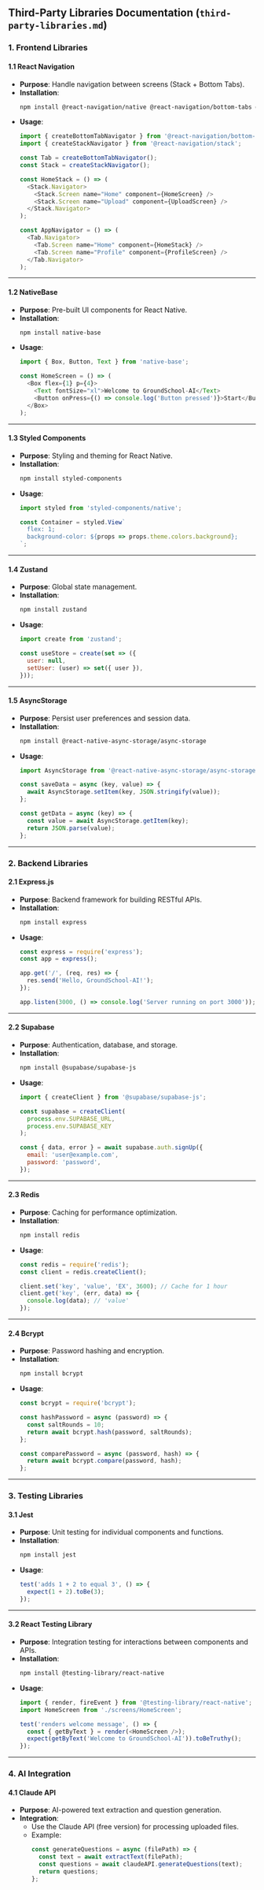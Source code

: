 ## **Third-Party Libraries Documentation** (`third-party-libraries.md`)  

### **1. Frontend Libraries**  
#### **1.1 React Navigation**  
- **Purpose**: Handle navigation between screens (Stack + Bottom Tabs).  
- **Installation**:  
  ```bash  
  npm install @react-navigation/native @react-navigation/bottom-tabs @react-navigation/stack  
  ```  
- **Usage**:  
  ```javascript  
  import { createBottomTabNavigator } from '@react-navigation/bottom-tabs';  
  import { createStackNavigator } from '@react-navigation/stack';  

  const Tab = createBottomTabNavigator();  
  const Stack = createStackNavigator();  

  const HomeStack = () => (  
    <Stack.Navigator>  
      <Stack.Screen name="Home" component={HomeScreen} />  
      <Stack.Screen name="Upload" component={UploadScreen} />  
    </Stack.Navigator>  
  );  

  const AppNavigator = () => (  
    <Tab.Navigator>  
      <Tab.Screen name="Home" component={HomeStack} />  
      <Tab.Screen name="Profile" component={ProfileScreen} />  
    </Tab.Navigator>  
  );  
  ```  

---

#### **1.2 NativeBase**  
- **Purpose**: Pre-built UI components for React Native.  
- **Installation**:  
  ```bash  
  npm install native-base  
  ```  
- **Usage**:  
  ```javascript  
  import { Box, Button, Text } from 'native-base';  

  const HomeScreen = () => (  
    <Box flex={1} p={4}>  
      <Text fontSize="xl">Welcome to GroundSchool-AI</Text>  
      <Button onPress={() => console.log('Button pressed')}>Start</Button>  
    </Box>  
  );  
  ```  

---

#### **1.3 Styled Components**  
- **Purpose**: Styling and theming for React Native.  
- **Installation**:  
  ```bash  
  npm install styled-components  
  ```  
- **Usage**:  
  ```javascript  
  import styled from 'styled-components/native';  

  const Container = styled.View`  
    flex: 1;  
    background-color: ${props => props.theme.colors.background};  
  `;  
  ```  

---

#### **1.4 Zustand**  
- **Purpose**: Global state management.  
- **Installation**:  
  ```bash  
  npm install zustand  
  ```  
- **Usage**:  
  ```javascript  
  import create from 'zustand';  

  const useStore = create(set => ({  
    user: null,  
    setUser: (user) => set({ user }),  
  }));  
  ```  

---

#### **1.5 AsyncStorage**  
- **Purpose**: Persist user preferences and session data.  
- **Installation**:  
  ```bash  
  npm install @react-native-async-storage/async-storage  
  ```  
- **Usage**:  
  ```javascript  
  import AsyncStorage from '@react-native-async-storage/async-storage';  

  const saveData = async (key, value) => {  
    await AsyncStorage.setItem(key, JSON.stringify(value));  
  };  

  const getData = async (key) => {  
    const value = await AsyncStorage.getItem(key);  
    return JSON.parse(value);  
  };  
  ```  

---

### **2. Backend Libraries**  
#### **2.1 Express.js**  
- **Purpose**: Backend framework for building RESTful APIs.  
- **Installation**:  
  ```bash  
  npm install express  
  ```  
- **Usage**:  
  ```javascript  
  const express = require('express');  
  const app = express();  

  app.get('/', (req, res) => {  
    res.send('Hello, GroundSchool-AI!');  
  });  

  app.listen(3000, () => console.log('Server running on port 3000'));  
  ```  

---

#### **2.2 Supabase**  
- **Purpose**: Authentication, database, and storage.  
- **Installation**:  
  ```bash  
  npm install @supabase/supabase-js  
  ```  
- **Usage**:  
  ```javascript  
  import { createClient } from '@supabase/supabase-js';  

  const supabase = createClient(  
    process.env.SUPABASE_URL,  
    process.env.SUPABASE_KEY  
  );  

  const { data, error } = await supabase.auth.signUp({  
    email: 'user@example.com',  
    password: 'password',  
  });  
  ```  

---

#### **2.3 Redis**  
- **Purpose**: Caching for performance optimization.  
- **Installation**:  
  ```bash  
  npm install redis  
  ```  
- **Usage**:  
  ```javascript  
  const redis = require('redis');  
  const client = redis.createClient();  

  client.set('key', 'value', 'EX', 3600); // Cache for 1 hour  
  client.get('key', (err, data) => {  
    console.log(data); // 'value'  
  });  
  ```  

---

#### **2.4 Bcrypt**  
- **Purpose**: Password hashing and encryption.  
- **Installation**:  
  ```bash  
  npm install bcrypt  
  ```  
- **Usage**:  
  ```javascript  
  const bcrypt = require('bcrypt');  

  const hashPassword = async (password) => {  
    const saltRounds = 10;  
    return await bcrypt.hash(password, saltRounds);  
  };  

  const comparePassword = async (password, hash) => {  
    return await bcrypt.compare(password, hash);  
  };  
  ```  

---

### **3. Testing Libraries**  
#### **3.1 Jest**  
- **Purpose**: Unit testing for individual components and functions.  
- **Installation**:  
  ```bash  
  npm install jest  
  ```  
- **Usage**:  
  ```javascript  
  test('adds 1 + 2 to equal 3', () => {  
    expect(1 + 2).toBe(3);  
  });  
  ```  

---

#### **3.2 React Testing Library**  
- **Purpose**: Integration testing for interactions between components and APIs.  
- **Installation**:  
  ```bash  
  npm install @testing-library/react-native  
  ```  
- **Usage**:  
  ```javascript  
  import { render, fireEvent } from '@testing-library/react-native';  
  import HomeScreen from './screens/HomeScreen';  

  test('renders welcome message', () => {  
    const { getByText } = render(<HomeScreen />);  
    expect(getByText('Welcome to GroundSchool-AI')).toBeTruthy();  
  });  
  ```  

---

### **4. AI Integration**  
#### **4.1 Claude API**  
- **Purpose**: AI-powered text extraction and question generation.  
- **Integration**:  
  - Use the Claude API (free version) for processing uploaded files.  
  - Example:  
    ```javascript  
    const generateQuestions = async (filePath) => {  
      const text = await extractText(filePath);  
      const questions = await claudeAPI.generateQuestions(text);  
      return questions;  
    };  
    ```  
